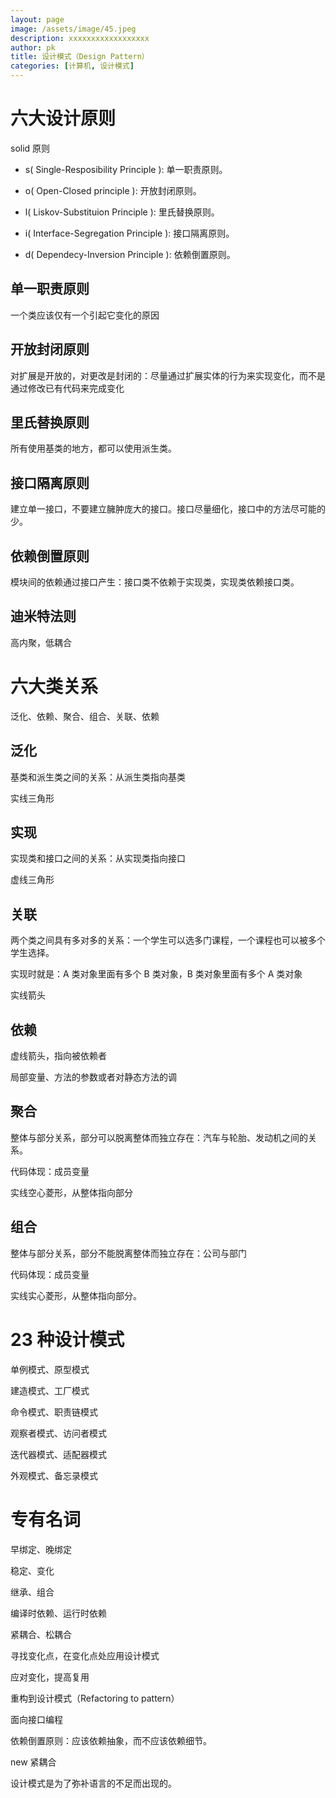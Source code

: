 ```yaml
---
layout: page
image: /assets/image/45.jpeg
description: xxxxxxxxxxxxxxxxxx
author: pk
title: 设计模式（Design Pattern）
categories: [计算机, 设计模式]
---
```


# 六大设计原则

solid 原则

- s( Single-Resposibility Principle ): 单一职责原则。

- o( Open-Closed principle ): 开放封闭原则。

- l( Liskov-Substituion Principle ): 里氏替换原则。

- i( Interface-Segregation Principle ): 接口隔离原则。

- d( Dependecy-Inversion Principle ): 依赖倒置原则。



## 单一职责原则

一个类应该仅有一个引起它变化的原因

## 开放封闭原则

对扩展是开放的，对更改是封闭的：尽量通过扩展实体的行为来实现变化，而不是通过修改已有代码来完成变化

## 里氏替换原则

所有使用基类的地方，都可以使用派生类。

## 接口隔离原则

建立单一接口，不要建立臃肿庞大的接口。接口尽量细化，接口中的方法尽可能的少。

## 依赖倒置原则

模块间的依赖通过接口产生：接口类不依赖于实现类，实现类依赖接口类。



## 迪米特法则

高内聚，低耦合



# 六大类关系

泛化、依赖、聚合、组合、关联、依赖

## 泛化

基类和派生类之间的关系：从派生类指向基类

实线三角形

## 实现

实现类和接口之间的关系：从实现类指向接口

虚线三角形



## 关联

两个类之间具有多对多的关系：一个学生可以选多门课程，一个课程也可以被多个学生选择。

实现时就是：A 类对象里面有多个 B 类对象，B 类对象里面有多个 A 类对象



实线箭头

## 依赖



虚线箭头，指向被依赖者



局部变量、方法的参数或者对静态方法的调

## 聚合

整体与部分关系，部分可以脱离整体而独立存在：汽车与轮胎、发动机之间的关系。



代码体现：成员变量



实线空心菱形，从整体指向部分

## 组合

整体与部分关系，部分不能脱离整体而独立存在：公司与部门

代码体现：成员变量



实线实心菱形，从整体指向部分。



# 23 种设计模式



单例模式、原型模式

建造模式、工厂模式

命令模式、职责链模式

观察者模式、访问者模式

迭代器模式、适配器模式

外观模式、备忘录模式



# 专有名词

早绑定、晚绑定

稳定、变化

继承、组合

编译时依赖、运行时依赖

紧耦合、松耦合



寻找变化点，在变化点处应用设计模式

应对变化，提高复用

重构到设计模式（Refactoring to pattern）



面向接口编程



依赖倒置原则：应该依赖抽象，而不应该依赖细节。



new 紧耦合





设计模式是为了弥补语言的不足而出现的。





